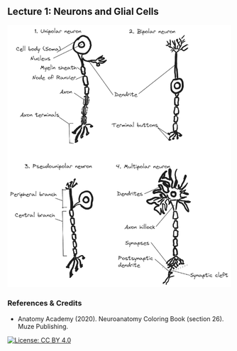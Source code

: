 ## Lecture 1: Neurons and Glial Cells

![](DMAB-1_fin_1_tbg.png)

### References & Credits

-   Anatomy Academy (2020). Neuroanatomy Coloring Book (section 26). Muze Publishing.

[![License: CC BY 4.0](https://img.shields.io/badge/License-CC%20BY%204.0-lightgrey.svg)](https://creativecommons.org/licenses/by/4.0/)
